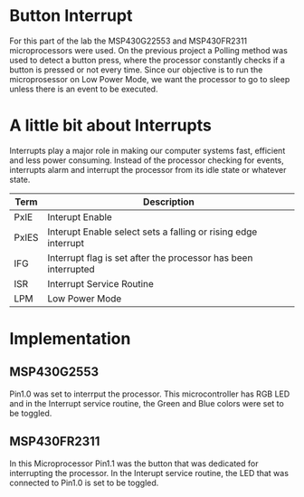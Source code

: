 # Button Interrupt
For this part of the lab the MSP430G22553 and MSP430FR2311 microprocessors were used. 
On the previous project a Polling method was used to detect a button press, where the 
processor constantly checks if a button is pressed or not every time. Since our objective is 
to run the microprosessor on Low Power Mode, we want the processor to go to sleep unless 
there is an event to be executed. 

# A little bit about Interrupts
Interrupts play a major role in making our computer systems fast, efficient and less power consuming. 
Instead of the processor checking for events, interrupts alarm and interrupt the processor from its idle state
or whatever state.

| Term |Description |
|----|--------------|
|PxIE |Interupt Enable|
|PxIES|Interupt Enable select sets a falling or rising edge interrupt|
|IFG| Interrupt flag is set after the processor has been interrupted|
|ISR| Interrupt Service Routine|
|LPM| Low Power Mode|

# Implementation 
## MSP430G2553
Pin1.0 was set to interrput the processor. This microcontroller has RGB LED and in the Interrupt service routine,
the Green and Blue colors were set to be toggled. 
## MSP430FR2311
In this Microprocessor Pin1.1 was the button that was dedicated for interrupting the processor. In the Interupt service routine,
the LED that was connected to Pin1.0 is set to be toggled.
